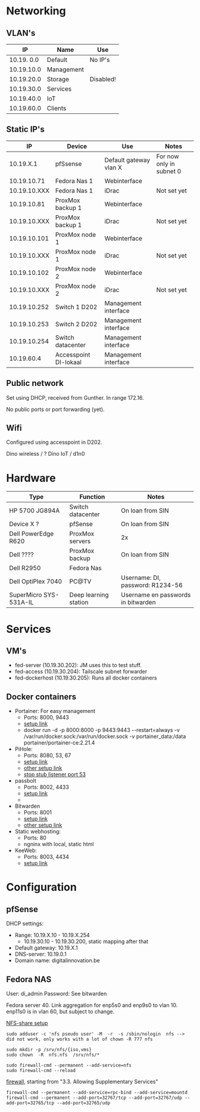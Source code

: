 # Networking

## VLAN's

| IP         | Name       | Use     |
|------------|------------|---------|
| 10.19. 0.0 | Default    | No IP's |
| 10.19.10.0 | Management |         |
| 10.19.20.0 | Storage    | Disabled! |
| 10.19.30.0 | Services   |         |
| 10.19.40.0 | IoT        |         |
| 10.19.60.0 | Clients    |         |

## Static IP's

| IP           | Device                 | Use                    | Notes                    |
|--------------|------------------------|------------------------|--------------------------|
| 10.19.X.1    | pfSsense               | Default gateway vlan X | For now only in subnet 0 |
| 10.19.10.71  | Fedora Nas 1           | Webinterface           |                          |
| 10.19.10.XXX | Fedora Nas 1           | iDrac                  | Not set yet              |
| 10.19.10.81  | ProxMox backup 1       | Webinterface           |                          |
| 10.19.10.XXX | ProxMox backup 1       | iDrac                  | Not set yet              |
| 10.19.10.101 | ProxMox node 1         | Webinterface           |                          |
| 10.19.10.XXX | ProxMox node 1         | iDrac                  | Not set yet              |
| 10.19.10.102 | ProxMox node 2         | Webinterface           |                          |
| 10.19.10.XXX | ProxMox node 2         | iDrac                  | Not set yet              |
| 10.19.10.252 | Switch 1 D202          | Management interface   |                          |
| 10.19.10.253 | Switch 2 D202          | Management interface   |                          |
| 10.19.10.254 | Switch datacenter      | Management interface   |                          |
| 10.19.60.4   | Accesspoint DI-lokaal  | Management interface   |                          |


## Public network

Set using DHCP, received from Gunther. In range 172.16.

No public ports or port forwarding (yet).

## Wifi

Configured using accesspoint in D202.

Dino wireless / ?
Dino IoT / d1n0

# Hardware

| Type                                     | Function                         | Notes                              |
|------------------------------------------|----------------------------------|------------------------------------|
| HP 5700 JG894A                           | Switch datacenter                | On loan from SIN                   |
| Device X ?                               | pfSense                          | On loan from SIN                   |
| Dell PowerEdge R620                      | ProxMox servers                  | 2x                                 |
| Dell ????                                | ProxMox backup                   | On loan from SIN                   |
| Dell R2950                               | Fedora Nas                       |                                    |
| Dell OptiPlex 7040                       | PC@TV                            | Username: DI, password: R1234-56   |
| SuperMicro SYS-531A-IL                   | Deep learning station            | Username en passwords in bitwarden |

# Services

## VM's

* fed-server (10.19.30.202): JM uses this to test stuff.
* fed-access (10.19.30.204): Tailscale subnet forwarder
* fed-dockerhost (10.19.30.205): Runs all docker containers

## Docker containers

* Portainer: For easy management
    * Ports: 8000, 9443
    * [setup link](https://docs.portainer.io/start/install-ce/server/docker/linux)
    * docker run -d -p 8000:8000 -p 9443:9443 --restart=always -v /var/run/docker.sock:/var/run/docker.sock -v portainer_data:/data portainer/portainer-ce:2.21.4
* PiHole:
    * Ports: 8080, 53, 67
    * [setup link](https://pimylifeup.com/pi-hole-docker/)
    * [other setup link](https://github.com/pi-hole/docker-pi-hole)
    * [stop stub listener port 53](https://fedoraproject.org/wiki/Changes/systemd-resolved)
* passbolt
    * Ports: 8002, 4433
    * [setup link](https://www.passbolt.com/ce/docker)
    * 
* Bitwarden
    * Ports: 8001
    * [setup link](https://bitwarden.com/help/install-on-premise-linux/)
    * [other setup link]()
* Static webhosting:
    * Ports: 80
    * ngninx with local, static html
* KeeWeb:
    * Ports: 8003, 4434
    * [setup link](https://github.com/keeweb/keeweb)

# Configuration

## pfSense

DHCP settings:
* Range: 10.19.X.10 - 10.19.X.254
    * 10.19.30.10 - 10.19.30.200, static mapping after that
* Default gateway: 10.19.X.1
* DNS-server: 10.19.0.1
* Domain name: digitalinnovation.be

## Fedora NAS

User: di_admin
Password: See bitwarden

Fedora server 40. Link aggregation for enp5s0 and enp9s0 to vlan 10. enp11s0 is in vlan 60, but subject to change.

[NFS-share setup](https://docs.stg.fedoraproject.org/en-US/fedora-server/services/filesharing-nfs-installation/)

```
sudo adduser -c 'nfs pseudo user' -M  -r  -s /sbin/nologin  nfs --> did not work, only works with a lot of chown -R 777 nfs

sudo mkdir -p /srv/nfs/{iso,vms}
sudo chown  -R  nfs.nfs  /srv/nfs/*

sudo firewall-cmd --permanent --add-service=nfs
sudo firewall-cmd --reload

```
[firewall](https://www.baeldung.com/linux/firewalld-nfs-connections-settings), starting from "3.3. Allowing Supplementary Services"

```
firewall-cmd --permanent --add-service=rpc-bind --add-service=mountd
firewall-cmd --permanent --add-port=32767/tcp --add-port=32767/udp --add-port=32765/tcp --add-port=32765/udp
```


